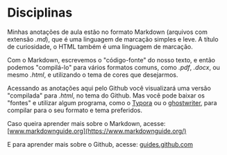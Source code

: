 # Disciplinas
Minhas anotações de aula estão no formato Markdown (arquivos com extensão *.md*), que é uma linguagem de marcação simples e leve. A título de curiosidade, o HTML também é uma linguagem de marcação.

Com o Markdown, escrevemos o "código-fonte" do nosso texto, e então podemos "compilá-lo" para vários formatos comuns, como *.pdf*, *.docx*, ou mesmo *.html*, e utilizando o tema de cores que desejarmos. 

Acessando as anotações aqui pelo Github você visualizará uma versão "compilada" para *.html*, no tema do Github. Mas você pode baixar os "fontes" e utilizar algum programa, como o [Typora](https://typora.io/) ou o [ghostwriter](https://wereturtle.github.io/ghostwriter/), para compilar para o seu formato e tema preferidos.

Caso queira aprender mais sobre o Markdown, acesse: [www.markdownguide.org](https://www.markdownguide.org/)

E para aprender mais sobre o Github, acesse: [guides.github.com](https://guides.github.com/)
